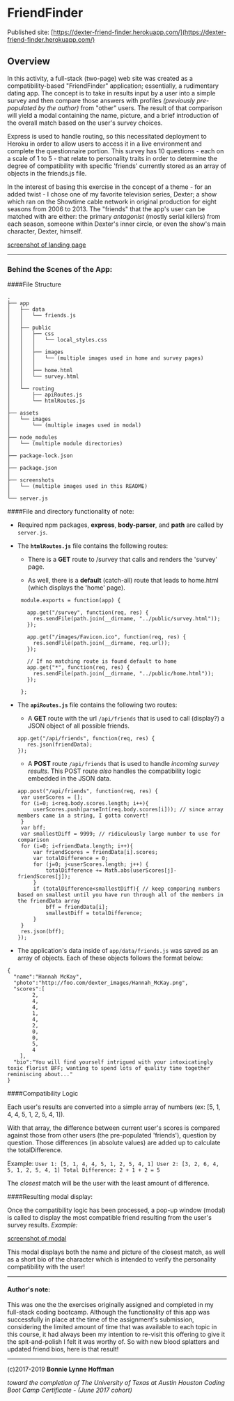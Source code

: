 # FriendFinder

Published site: [https://dexter-friend-finder.herokuapp.com/](https://dexter-friend-finder.herokuapp.com/)

## Overview

In this activity, a full-stack (two-page) web site was created as a compatibility-based "FriendFinder" application; essentially, a rudimentary dating app. The concept is to take in results input by a user into a simple survey and then compare those answers with profiles *(previously pre-populated by the author)* from "other" users. The result of that comparison will yield a modal containing the name, picture, and a brief introduction of the overall match based on the user's survey choices. 

Express is used to handle routing, so this necessitated deployment to Heroku in order to allow users to access it in a live environment and complete the questionnaire portion. This survey has 10 questions - each on a scale of 1 to 5 - that relate to personality traits in order to determine the degree of compatibility with specific 'friends' currently stored as an array of objects in the friends.js file.

In the interest of basing this exercise in the concept of a theme - for an added twist - I chose one of my favorite television series, Dexter; a show which ran on the Showtime cable network in original production for eight seasons from 2006 to 2013. The "friends" that the app's user can be matched with are either: the primary *antagonist* (mostly serial killers) from each season, someone within Dexter's inner circle, or even the show's main character, Dexter, himself.

[screenshot of landing page](https://foo.com/foo.png)

- - -

### Behind the Scenes of the App:

####File Structure

```
.
├── app
│   ├── data
│	│ 	└── friends.js
│	│	
│	├── public
│	│	├── css
│   │   │   └── local_styles.css
│	│	│
│   │   ├── images
│ 	│ 	│   └── (multiple images used in home and survey pages)
│ 	│ 	│	
│ 	│ 	├── home.html
│   │   └── survey.html
│   │ 
│   └── routing
│ 		├── apiRoutes.js
│   	└── htmlRoutes.js
│
├── assets
│   └── images
│ 		└── (multiple images used in modal)
│
├── node_modules
│	└── (multiple module directories)
│
├── package-lock.json
│ 
├── package.json
│
├── screenshots
│   └── (multiple images used in this README)
│
└── server.js

```

####File and directory functionality of note:

* Required npm packages, **express**, **body-parser**, and **path** are called by `server.js`.


* The **`htmlRoutes.js`** file contains the following routes:

   * There is a **GET** route to /survey that calls and renders the 'survey' page.

   * As well, there is a **default** (catch-all) route that leads to home.html (which displays the 'home' page).

   ```
	module.exports = function(app) {

	  app.get("/survey", function(req, res) {
	    res.sendFile(path.join(__dirname, "../public/survey.html"));
	  });

	  app.get("/images/Favicon.ico", function(req, res) {
	    res.sendFile(path.join(__dirname, req.url));
	  });

	  // If no matching route is found default to home
	  app.get("*", function(req, res) {
	    res.sendFile(path.join(__dirname, "../public/home.html"));
	  });

	};
   ```

* The **`apiRoutes.js`** file contains the following two routes:

   * A **GET** route with the url `/api/friends` that is used to call (display?) a JSON object of all possible friends.

   ```
   app.get("/api/friends", function(req, res) {
      res.json(friendData);
  });
  ```

   * A **POST** route `/api/friends` that is used to handle *incoming survey results*. This POST route *also* handles the compatibility logic embedded in the JSON data.

   ```
   app.post("/api/friends", function(req, res) {
	var userScores = [];
	for (i=0; i<req.body.scores.length; i++){
		userScores.push(parseInt(req.body.scores[i])); // since array members came in a string, I gotta convert!
	}
	var bff;
	var smallestDiff = 9999; // ridiculously large number to use for comparison
	for (i=0; i<friendData.length; i++){
		var friendScores = friendData[i].scores;
		var totalDifference = 0;
		for (j=0; j<userScores.length; j++) {
			totalDifference += Math.abs(userScores[j]-friendScores[j]);
		}
		if (totalDifference<smallestDiff){ // keep comparing numbers based on smallest until you have run through all of the members in the friendData array
			bff = friendData[i];
			smallestDiff = totalDifference;
		}
	}
	res.json(bff);
  });
  ```

* The application's data inside of `app/data/friends.js` was saved as an array of objects. Each of these objects follows the format below: 

```
{
  "name":"Hannah McKay",
  "photo":"http://foo.com/dexter_images/Hannah_McKay.png",
  "scores":[
		2, 
    	4, 
    	4, 
    	1, 
    	4, 
    	2, 
    	0, 
    	0, 
    	5, 
    	4
	],
  "bio":"You will find yourself intrigued with your intoxicatingly toxic florist BFF; wanting to spend lots of quality time together reminiscing about..."
}

```


####Compatibility Logic

Each user's results are converted into a simple array of numbers (ex: [5, 1, 4, 4, 5, 1, 2, 5, 4, 1]).

With that array, the difference between current user's scores is compared against those from other users (the pre-populated 'friends'), question by question. Those differences (in absolute values) are added up to calculate the totalDifference.

Example:
			```
            User 1: [5, 1, 4, 4, 5, 1, 2, 5, 4, 1]
            User 2: [3, 2, 6, 4, 5, 1, 2, 5, 4, 1]
            Total Difference: 2 + 1 + 2 = 5
    		```

The *closest* match will be the user with the least amount of difference.


####Resulting modal display:

Once the compatibility logic has been processed, a pop-up window (modal) is called to display the most compatible friend resulting from the user's survey results. *Example:*

[screenshot of modal](https://foo.com/foo.png)

This modal displays both the name and picture of the closest match, as well as a short bio of the character which is intended to verify the personality compatibility with the user!


- - -

#### Author's note:

This was one the the exercises originally assigned and completed in my full-stack coding bootcamp. Although the functionality of this app was successfully in place at the time of the assignment's submission, considering the limited amount of time that was available to each topic in this course, it had always been my intention to re-visit this offering to give it the spit-and-polish I felt it was worthy of. So with new blood splatters and updated friend bios, here is that result!

- - - 


(c)2017-2019 __Bonnie Lynne Hoffman__ 

*toward the completion of The University of Texas at Austin Houston Coding Boot Camp Certificate - (June 2017 cohort)*

